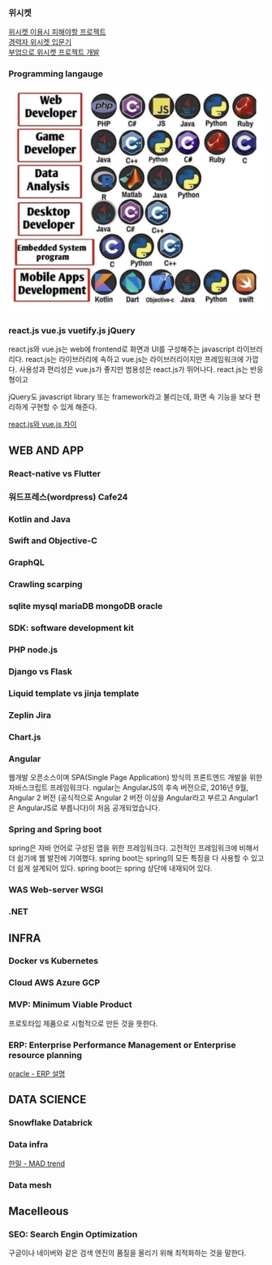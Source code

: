 ### 위시켓 
[위시켓 이용시 피해야할 프로젝트](https://okky.kr/article/406200)<br>
[경력자 위시켓 입문기](https://sosohanya.tistory.com/41)<br>
[부업으로 위시켓 프로젝트 개발](https://eastflag.co.kr/wishket/)

### Programming langauge

![programming-language-for-developer](../assets/images/programming-language.png)

### react.js vue.js vuetify.js jQuery

react.js와 vue.js는 web에 frontend로 화면과 UI를 구성해주는 javascript 라이브러리다. react.js는 라이브러리에 속하고 vue.js는 라이브러리이지만 프레임워크에 가깝다. 사용성과 편리성은 vue.js가 좋지만 범용성은 react.js가 뛰어나다. react.js는 반응형이고 

jQuery도 javascript library 또는 framework라고 불리는데, 화면 속 기능을 보다 편리하게 구현할 수 있게 해준다.

[react.js와 vue.js 차이](https://brunch.co.kr/@skykamja24/573)<br>

## WEB AND APP

### React-native vs Flutter

### 워드프레스(wordpress) Cafe24 

### Kotlin and Java

### Swift and Objective-C

### GraphQL

### Crawling scarping

### sqlite mysql mariaDB mongoDB oracle

### SDK: software development kit

### PHP node.js 

### Django vs Flask

### Liquid template vs jinja template

### Zeplin Jira

### Chart.js

### Angular

웹개발 오픈소스이며 SPA(Single Page Application) 방식의 프론트엔드 개발을 위한 자바스크립트 프레임워크다. ngular는 AngularJS의 후속 버전으로, 2016년 9월, Angular 2 버전 (공식적으로 Angular 2 버전 이상을 Angular라고 부르고 Angular1 은 AngularJS로 부릅니다)이 처음 공개되었습니다.

### Spring and Spring boot

spring은 자바 언어로 구성된 앱을 위한 프레임워크다. 고전적인 프레임워크에 비해서 더 쉽기에 웹 발전에 기여했다. spring boot는 spring의 모든 특징을 다 사용할 수 있고 더 쉽게 설계되어 있다. spring boot는 spring 상단에 내재되어 있다. 

### WAS Web-server WSGI

### .NET

## INFRA

### Docker vs Kubernetes

### Cloud AWS Azure GCP

### MVP: Minimum Viable Product

프로토타입 제품으로 시험적으로 만든 것을 뜻한다.

### ERP: Enterprise Performance Management or Enterprise resource planning

[oracle - ERP 설명](https://www.oracle.com/kr/erp/what-is-erp/)

## DATA SCIENCE

### Snowflake Databrick

### Data infra

[한밀 - MAD trend](https://hmdev.vercel.app/2021%EB%85%84-Machine-Learning,-AI-and-Data-(MAD)-%ED%8A%B8%EB%A0%8C%EB%93%9C)

### Data mesh

## Macelleous

### SEO: Search Engin Optimization

구글이나 네이버와 같은 검색 엔진의 품질을 올리기 위해 최적화하는 것을 말한다.



